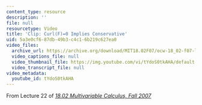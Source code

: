 ```yaml
---
content_type: resource
description: ''
file: null
resourcetype: Video
title: 'Clip: Curl(F)=0 Implies Conservative'
uid: 5a3e0cf6-87db-49b3-c4c1-6b219c627ea0
video_files:
  archive_url: https://archive.org/download/MIT18.02F07/ocw-18_02-f07-lec22_300k.mp4
  video_captions_file: null
  video_thumbnail_file: https://img.youtube.com/vi/tYdoS0tkAHA/default.jpg
  video_transcript_file: null
video_metadata:
  youtube_id: tYdoS0tkAHA
---
```


From Lecture 22 of [_18.02 Multivariable Calculus, Fall 2007_](/courses/18-02-multivariable-calculus-fall-2007/pages/video-lectures)